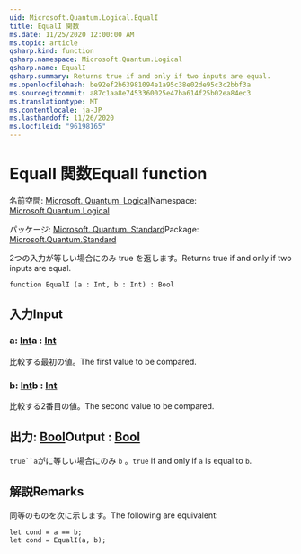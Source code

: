 ```yaml
---
uid: Microsoft.Quantum.Logical.EqualI
title: EqualI 関数
ms.date: 11/25/2020 12:00:00 AM
ms.topic: article
qsharp.kind: function
qsharp.namespace: Microsoft.Quantum.Logical
qsharp.name: EqualI
qsharp.summary: Returns true if and only if two inputs are equal.
ms.openlocfilehash: be92ef2b63981094e1a95c38e02de95c3c2bbf3a
ms.sourcegitcommit: a87c1aa8e7453360025e47ba614f25b02ea84ec3
ms.translationtype: MT
ms.contentlocale: ja-JP
ms.lasthandoff: 11/26/2020
ms.locfileid: "96198165"
---
```

# <a name="equali-function"></a><span data-ttu-id="1c5a5-102">EqualI 関数</span><span class="sxs-lookup"><span data-stu-id="1c5a5-102">EqualI function</span></span>

<span data-ttu-id="1c5a5-103">名前空間: [Microsoft. Quantum. Logical](xref:Microsoft.Quantum.Logical)</span><span class="sxs-lookup"><span data-stu-id="1c5a5-103">Namespace: [Microsoft.Quantum.Logical](xref:Microsoft.Quantum.Logical)</span></span>

<span data-ttu-id="1c5a5-104">パッケージ: [Microsoft. Quantum. Standard](https://nuget.org/packages/Microsoft.Quantum.Standard)</span><span class="sxs-lookup"><span data-stu-id="1c5a5-104">Package: [Microsoft.Quantum.Standard](https://nuget.org/packages/Microsoft.Quantum.Standard)</span></span>


<span data-ttu-id="1c5a5-105">2つの入力が等しい場合にのみ true を返します。</span><span class="sxs-lookup"><span data-stu-id="1c5a5-105">Returns true if and only if two inputs are equal.</span></span>

```qsharp
function EqualI (a : Int, b : Int) : Bool
```


## <a name="input"></a><span data-ttu-id="1c5a5-106">入力</span><span class="sxs-lookup"><span data-stu-id="1c5a5-106">Input</span></span>

### <a name="a--int"></a><span data-ttu-id="1c5a5-107">a: [Int](xref:microsoft.quantum.lang-ref.int)</span><span class="sxs-lookup"><span data-stu-id="1c5a5-107">a : [Int](xref:microsoft.quantum.lang-ref.int)</span></span>

<span data-ttu-id="1c5a5-108">比較する最初の値。</span><span class="sxs-lookup"><span data-stu-id="1c5a5-108">The first value to be compared.</span></span>


### <a name="b--int"></a><span data-ttu-id="1c5a5-109">b: [Int](xref:microsoft.quantum.lang-ref.int)</span><span class="sxs-lookup"><span data-stu-id="1c5a5-109">b : [Int](xref:microsoft.quantum.lang-ref.int)</span></span>

<span data-ttu-id="1c5a5-110">比較する2番目の値。</span><span class="sxs-lookup"><span data-stu-id="1c5a5-110">The second value to be compared.</span></span>



## <a name="output--bool"></a><span data-ttu-id="1c5a5-111">出力: [Bool](xref:microsoft.quantum.lang-ref.bool)</span><span class="sxs-lookup"><span data-stu-id="1c5a5-111">Output : [Bool](xref:microsoft.quantum.lang-ref.bool)</span></span>

<span data-ttu-id="1c5a5-112">`true``a`がに等しい場合にのみ `b` 。</span><span class="sxs-lookup"><span data-stu-id="1c5a5-112">`true` if and only if `a` is equal to `b`.</span></span>

## <a name="remarks"></a><span data-ttu-id="1c5a5-113">解説</span><span class="sxs-lookup"><span data-stu-id="1c5a5-113">Remarks</span></span>

<span data-ttu-id="1c5a5-114">同等のものを次に示します。</span><span class="sxs-lookup"><span data-stu-id="1c5a5-114">The following are equivalent:</span></span>

```Q#
let cond = a == b;
let cond = EqualI(a, b);
```